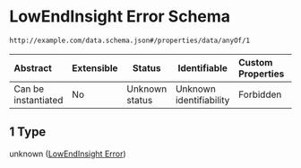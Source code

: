 # LowEndInsight Error Schema

```txt
http://example.com/data.schema.json#/properties/data/anyOf/1
```




| Abstract            | Extensible | Status         | Identifiable            | Custom Properties | Additional Properties | Access Restrictions | Defined In                                                                        |
| :------------------ | ---------- | -------------- | ----------------------- | :---------------- | --------------------- | ------------------- | --------------------------------------------------------------------------------- |
| Can be instantiated | No         | Unknown status | Unknown identifiability | Forbidden         | Allowed               | none                | [data.schema.json\*](../../out/schema/v1/data.schema.json "open original schema") |

## 1 Type

unknown ([LowEndInsight Error](data-properties-lowendinsight-analysis-data-anyof-lowendinsight-error.md))
